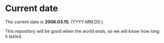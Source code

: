 # Current date

The current date is **2006.03.15.** (YYYY.MM.DD.)

This repository will be good when the world ends, so we will know how long it lasted.